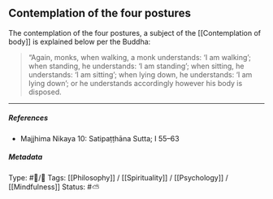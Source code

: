 ## Contemplation of the four postures  # 

The contemplation of the four postures, a subject of the [[Contemplation of body]] is explained below per the Buddha:

> “Again, monks, when walking, a monk understands: ‘I am walking’; when standing, he understands: ‘I am standing’; when sitting, he understands: ‘I am sitting’; when lying down, he understands: ‘I am lying down’; or he understands accordingly however his body is disposed.

___

##### References

- Majjhima Nikaya 10: Satipaṭṭhāna Sutta; I 55–63

##### Metadata
Type: #🔵/🔵 
Tags: [[Philosophy]] / [[Spirituality]] / [[Psychology]] / [[Mindfulness]] 
Status: #⛅️ 